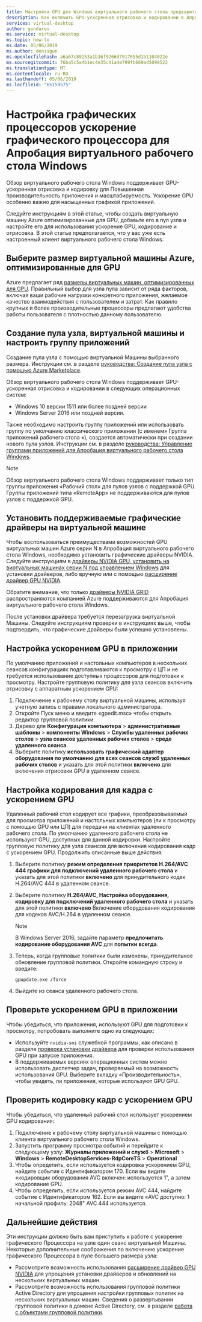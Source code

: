 ```yaml
---
title: Настройка GPU для Windows виртуального рабочего стола предварительной версии — Azure
description: Как включить GPU-ускоренная отрисовка и кодировании в Апробация виртуального рабочего стола Windows.
services: virtual-desktop
author: gundarev
ms.service: virtual-desktop
ms.topic: how-to
ms.date: 05/06/2019
ms.author: denisgun
ms.openlocfilehash: a6a67c89253a1b16f9266d7917655d1b1104022e
ms.sourcegitcommit: f6ba5c5a4b1ec4e35c41a4e799fb669ad5099522
ms.translationtype: MT
ms.contentlocale: ru-RU
ms.lasthandoff: 05/06/2019
ms.locfileid: "65159575"
---
```

# <a name="configure-graphics-processing-unit-gpu-acceleration-for-windows-virtual-desktop-preview"></a>Настройка графических процессоров ускорение графического процессора для Апробация виртуального рабочего стола Windows

Обзор виртуального рабочего стола Windows поддерживает GPU-ускоренная отрисовка и кодировку для Повышенная производительность приложения и масштабируемость. Ускорение GPU особенно важно для насыщенных графикой приложений.

Следуйте инструкциям в этой статье, чтобы создать виртуальную машину Azure оптимизированные для GPU, добавьте его в пул узла и настройте его для использования ускорение GPU, кодирование и отрисовка. В этой статье предполагается, что у вас уже есть настроенный клиент виртуального рабочего стола Windows.

## <a name="select-a-gpu-optimized-azure-virtual-machine-size"></a>Выберите размер виртуальной машины Azure, оптимизированные для GPU

Azure предлагает ряд [размеры виртуальных машин, оптимизированных для GPU](/azure/virtual-machines/windows/sizes-gpu). Правильный выбор для узла пула зависит от ряда факторов, включая ваши рабочие нагрузки конкретного приложения, желаемое качество взаимодействия с пользователем и затрат. Как правило крупных и более производительные процессоры предлагают удобства работы пользователя с плотностью данному пользователю.

## <a name="create-a-host-pool-provision-your-virtual-machine-and-configure-an-app-group"></a>Создание пула узла, виртуальной машины и настроить группу приложений

Создание пула узла с помощью виртуальной Машины выбранного размера. Инструкции см. в разделе [руководства: Создание пула узла с помощью Azure Marketplace](/azure/virtual-desktop/create-host-pools-azure-marketplace).

Обзор виртуального рабочего стола Windows поддерживает GPU-ускоренная отрисовка и кодировании в следующих операционных систем:

* Windows 10 версии 1511 или более поздней версии
* Windows Server 2016 или поздней версии.

Также необходимо настроить группу приложений или использовать группу по умолчанию классического приложения (с именем» Группа приложений рабочего стола «), создается автоматически при создании нового пула узлов. Инструкции см. в разделе [руководства: Управление группами приложений для Апробация виртуального рабочего стола Windows](/azure/virtual-desktop/manage-app-groups).

>[!NOTE]
>Обзор виртуального рабочего стола Windows поддерживает только тип группы приложения «Рабочий стол» для пулов узлов с поддержкой GPU. Группы приложений типа «RemoteApp» не поддерживаются для пулов узлов с поддержкой GPU.

## <a name="install-supported-graphics-drivers-in-your-virtual-machine"></a>Установить поддерживаемые графические драйверы на виртуальной машине

Чтобы воспользоваться преимуществами возможностей GPU виртуальных машин Azure серии N в Апробация виртуального рабочего стола Windows, необходимо установить графические драйверы NVIDIA. Следуйте инструкциям в [драйверы NVIDIA GPU, установить на виртуальных машинах серии N под управлением Windows](/azure/virtual-machines/windows/n-series-driver-setup) для установки драйверов, либо вручную или с помощью [расширение драйвер GPU NVIDIA](/azure/virtual-machines/extensions/hpccompute-gpu-windows).

Обратите внимание, что только [драйверы NVIDIA GRID](/azure/virtual-machines/windows/n-series-driver-setup#nvidia-grid-drivers) распространяются компанией Azure поддерживаются для Апробация виртуального рабочего стола Windows.

После установки драйвера требуется перезагрузка виртуальной Машины. Следуйте инструкциям проверки в инструкциях выше, чтобы подтвердить, что графические драйверы были успешно установлены.

## <a name="configure-gpu-accelerated-app-rendering"></a>Настройка ускорением GPU в приложении

По умолчанию приложений и настольных компьютеров в нескольких сеансов конфигурациях подготавливаются к просмотру с ЦП и не требуется использование доступных процессоров для подготовки к просмотру. Настройте групповую политику для узла сеансов включить отрисовку с аппаратным ускорением GPU:

1. Подключение к рабочему столу виртуальной машины, используя учетную запись с правами локального администратора.
2. Откройте Пуск меню и введите «gpedit.msc» чтобы открыть редактор групповой политики.
3. Дерево для **Конфигурация компьютера** > **административные шаблоны** > **компоненты Windows**  >   **Службы удаленных рабочих столов** > **узла сеансов удаленных рабочих столов** > **среде удаленного сеанса**.
4. Выберите политику **использовать графический адаптер оборудования по умолчанию для всех сеансов служб удаленных рабочих столов** и указать для этой политики **включено** для включения отрисовки GPU в удаленном сеансе.

## <a name="configure-gpu-accelerated-frame-encoding"></a>Настройка кодирования для кадра с ускорением GPU

Удаленный рабочий стол кодирует все графики, преобразовываемый для просмотра приложений и настольных компьютеров (ли к просмотру с помощью GPU или ЦП) для передачи на клиентах удаленного рабочего стола. По умолчанию удаленного рабочего стола не используют GPU, доступных для данной кодировки. Настройте групповую политику для узла сеансов для включения кодирования кадр с ускорением GPU. Продолжить описанные выше действия:

1. Выберите политику **режим определения приоритетов H.264/AVC 444 графики для подключений удаленного рабочего стола** и указать для этой политики **включено** для принудительного кодек H.264/AVC 444 в удаленном сеансе.
2. Выберите политику **H.264/AVC, Настройка оборудования, кодировку для подключений удаленного рабочего стола** и указать для этой политики **включено** Включение оборудования кодирования для кодеков AVC/H.264 в удаленном сеансе.

    >[!NOTE]
    >В Windows Server 2016, задайте параметр **предпочитать кодирование оборудования AVC** для **попытки всегда**.

3. Теперь, когда групповые политики были изменены, принудительное обновление групповой политики. Откройте командную строку и введите:

    ```batch
    gpupdate.exe /force
    ```

4. Выйдите из сеанса удаленного рабочего стола.

## <a name="verify-gpu-accelerated-app-rendering"></a>Проверьте ускорением GPU в приложении

Чтобы убедиться, что приложения, используют GPU для подготовки к просмотру, попробовать выполните одно из следующих:

* Используйте `nvidia-smi` служебной программы, как описано в разделе [проверка установки драйвера](/azure/virtual-machines/windows/n-series-driver-setup#verify-driver-installation) для проверки использования GPU при запуске приложения.
* В поддерживаемых версиях операционных систем можно использовать диспетчер задач, проверяемый на возможность использования GPU. Выберите вкладку «Производительность», чтобы увидеть, ли приложения, которые используют GPU GPU.

## <a name="verify-gpu-accelerated-frame-encoding"></a>Проверить кодировку кадр с ускорением GPU

Чтобы убедиться, что удаленный рабочий стол использует ускорением GPU кодирования:

1. Подключение к рабочему столу виртуальной машины с помощью клиента виртуального рабочего стола Windows.
2. Запустить программу просмотра событий и перейдите к следующему узлу: **Журналы приложений и служб** > **Microsoft** > **Windows** > **RemoteDesktopServices-RdpCoreTS**  >  **Operational**
3. Чтобы определить, если используется кодировка ускорением GPU, найдите событие с Идентификатором 170. Если вы видите «кодировщик оборудования AVC включен: используется 1", а затем кодирование GPU.
4. Чтобы определить, если используется режим AVC 444, найдите событие с Идентификатором 162. Если вы видите «AVC доступно: 1 начальной профиль: 2048" AVC 444 используется.

## <a name="next-steps"></a>Дальнейшие действия

Эти инструкции должно быть вам приступить к работе с ускорение графического Процессора на узле один сеанс виртуальной Машины. Некоторые дополнительные соображения по включению ускорение графического Процессора в пуле большего размера узла:

* Рассмотрите возможность использования [расширение драйвер GPU NVIDIA](/azure/virtual-machines/extensions/hpccompute-gpu-windows) для упрощения установки драйверов и обновлений на нескольких виртуальных машин.
* Рассмотрите возможность использования групповой политики Active Directory для упрощения настройки групповых политик на нескольких виртуальных машин. Сведения о развертывании групповой политики в домене Active Directory, см. в разделе [работа с объектами групповой политики](https://go.microsoft.com/fwlink/p/?LinkId=620889).
